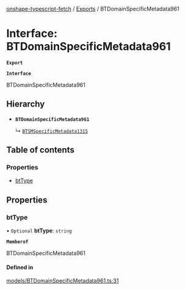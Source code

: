 [onshape-typescript-fetch](../README.md) / [Exports](../modules.md) / BTDomainSpecificMetadata961

# Interface: BTDomainSpecificMetadata961

**`Export`**

**`Interface`**

BTDomainSpecificMetadata961

## Hierarchy

- **`BTDomainSpecificMetadata961`**

  ↳ [`BTSMSpecificMetadata1315`](BTSMSpecificMetadata1315.md)

## Table of contents

### Properties

- [btType](BTDomainSpecificMetadata961.md#bttype)

## Properties

### btType

• `Optional` **btType**: `string`

**`Memberof`**

BTDomainSpecificMetadata961

#### Defined in

[models/BTDomainSpecificMetadata961.ts:31](https://github.com/toebes/onshape-typescript-fetch/blob/3e11ae1/models/BTDomainSpecificMetadata961.ts#L31)
